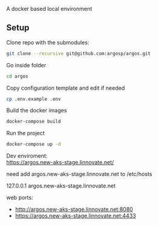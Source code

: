 A docker based local environment

## Setup

Clone repo with the submodules:

```bash
git clone --recursive git@github.com:argosp/argos.git
```

Go inside folder

```bash
cd argos
```

Copy configuration template and edit if needed

```bash
cp .env.example .env
```

Build the docker images

```bash
docker-compose build
```

Run the project

```bash
docker-compose up -d
```
Dev enviroment:  
https://argos.new-aks-stage.linnovate.net/


need add argos.new-aks-stage.linnovate.net to /etc/hosts 

127.0.0.1 argos.new-aks-stage.linnovate.net

web ports:
 - http://argos.new-aks-stage.linnovate.net:8080  
 - https://argos.new-aks-stage.linnovate.net:4433 
